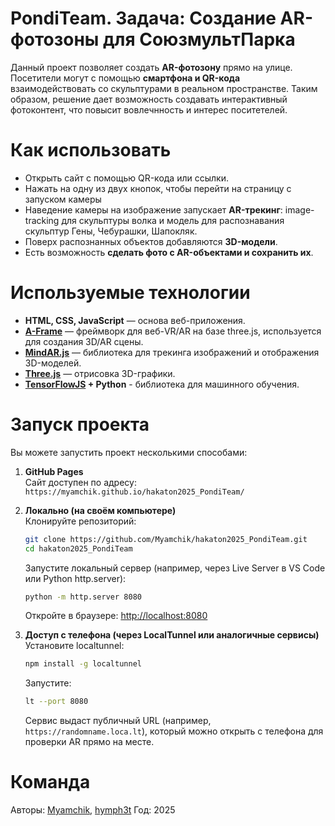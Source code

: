# PondiTeam. Задача: Создание AR-фотозоны для СоюзмультПарка
Данный проект позволяет создать **AR-фотозону** прямо на улице.  
Посетители могут с помощью **смартфона и QR-кода** взаимодействовать со скульптурами в реальном пространстве.
Таким образом, решение дает возможность создавать интерактивный фотоконтент, что повысит вовлечнность и интерес поситетелей. 
# Как использовать 
- Открыть сайт с помощью QR-кода или ссылки.
- Нажать на одну из двух кнопок, чтобы перейти на страницу с запуском камеры
- Наведение камеры на изображение запускает **AR-трекинг**: image-tracking для скульптуры волка и модель для распознавания скульптур Гены, Чебурашки, Шапокляк. 
- Поверх распознанных объектов добавляются **3D-модели**.  
- Есть возможность **сделать фото с AR-объектами и сохранить их**.
# Используемые технологии
- **HTML, CSS, JavaScript** — основа веб-приложения.
- **[A-Frame](https://aframe.io/)** — фреймворк для веб-VR/AR на базе three.js, используется для создания 3D/AR сцены.
- **[MindAR.js](https://hiukim.github.io/mind-ar-js-doc/)** — библиотека для трекинга изображений и отображения 3D-моделей.
- **[Three.js](https://threejs.org/)** — отрисовка 3D-графики.
- **[TensorFlowJS](https://www.tensorflow.org/) + Python** - библиотека для машинного обучения.
# Запуск проекта
Вы можете запустить проект несколькими способами:

1. **GitHub Pages**    
   Сайт доступен по адресу:  
     `https://myamchik.github.io/hakaton2025_PondiTeam/`

2. **Локально (на своём компьютере)**  
   Клонируйте репозиторий:
     ```bash
     git clone https://github.com/Myamchik/hakaton2025_PondiTeam.git
     cd hakaton2025_PondiTeam
     ```
   Запустите локальный сервер (например, через Live Server в VS Code или Python http.server):
     ```bash
     python -m http.server 8080
     ```
   Откройте в браузере: [http://localhost:8080](http://localhost:8080)

3. **Доступ с телефона (через LocalTunnel или аналогичные сервисы)**  
   Установите localtunnel:
     ```bash
     npm install -g localtunnel
     ```
   Запустите:
     ```bash
     lt --port 8080
     ```
   Сервис выдаст публичный URL (например, `https://randomname.loca.lt`), который можно открыть с телефона для проверки AR прямо на месте.
# Команда
Авторы: [Myamchik](https://github.com/Myamchik), [hymph3t](https://github.com/hymph3t)
Год: 2025
